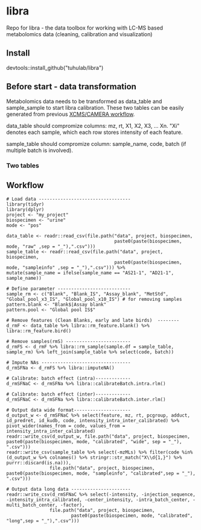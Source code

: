 # libra
Repo for libra - the data toolbox for working with LC-MS based metabolomics data (cleaning, calibration and visualization)

## Install
devtools::install_github("tuhulab/libra")

## Before start - data transformation
Metabolomics data needs to be transformed as data_table and sample_sample to start libra calibration. These two tables can be easily generated from previous [XCMS/CAMERA workflow](https://nexs-metabolomics.gitlab.io/INM/coffee-walkthrough/06_CAMERA.html).

data_table should compromize columns: mz, rt, X1, X2, X3, ... Xn. "Xi" denotes each sample, which each row stores intensity of each feature.

sample_table should compromize column: sample_name, code, batch (if multiple batch is involved). 

### Two tables


## Workflow
	# Load data ----------------------------------
    library(tidyr)
    library(dplyr)
    project <- "my_project"
    biospecimen <- "urine"
    mode <- "pos"

    data_table <- readr::read_csv(file.path("data", project, biospecimen,
                                            paste0(paste(biospecimen, mode, "raw" ,sep = "_"),".csv")))
    sample_table <- readr::read_csv(file.path("data", project, biospecimen,
                                            paste0(paste(biospecimen, mode, "sampleinfo" ,sep = "_"),".csv"))) %>%
    mutate(sample_name = ifelse(sample_name == "AS21-1", "AD21-1", sample_name))

    # Define parameter ---------------------------
    sample_rm <- c("Blank", "Blank_IS", "Assay_blank", "MetStd", "Global_pool_x3_IS", "Global_pool_x10_IS") # for removing samples
    pattern.blank <- "Blank$|Assay blank"
    pattern.pool <- "Global pool IS$"

    # Remove features (Clean Blanks, early and late birds)  --------
    d_rmF <- data_table %>% libra::rm_feature.blank() %>% libra::rm_feature.bird()

    # Remove samples(rmS) ------------------------
    d_rmFS <- d_rmF %>% libra::rm_sample(sample.df = sample_table, sample_rm) %>% left_join(sample_table %>% select(code, batch))

    # Impute NAs ---------------------------------
    d_rmSFNa <- d_rmFS %>% libra::imputeNA()

    # Calibrate: batch effect (intra)-------------
    d_rmSFNaC <- d_rmSFNa %>% libra::calibrateBatch.intra.rlm()

    # Calibrate: batch effect (inter)-------------
    d_rmSFNaC <- d_rmSFNa %>% libra::calibrateBatch.inter.rlm()

    # Output data wide format---------------------
    d_output_w <- d_rmSFNaC %>% select(feature, mz, rt, pcgroup, adduct, id_predret, id_kudb, code, intensity_intra_inter_calibrated) %>%
    pivot_wider(names_from = code, values_from = intensity_intra_inter_calibrated)
    readr::write_csv(d_output_w, file.path("data", project, biospecimen, paste0(paste(biospecimen, mode, "calibrated", "wide", sep = "_"), ".csv")))
    readr::write_csv(sample_table %>% select(-mzMLs) %>% filter(code %in% (d_output_w %>% colnames() %>% stringr::str_match("X\\d{1,}") %>% purrr::discard(is.na))),
                    file.path("data", project, biospecimen, paste0(paste(biospecimen, mode, "sampleinfo", "calibrated",sep = "_"), ".csv")))

    # Output data long data ----------------------
    readr::write_csv(d_rmSFNaC %>% select(-intensity, -injection_sequence, -intensity_intra_calibrated, -center_intensity, -intra_batch_center, -multi_batch_center, -factor),
                    file.path("data", project, biospecimen,
                            paste0(paste(biospecimen, mode, "calibrated", "long",sep = "_"),".csv")))
